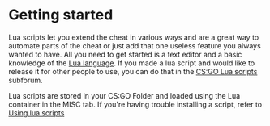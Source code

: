# Getting started

Lua scripts let you extend the cheat in various ways and are a great way to automate parts of the cheat or just add that one useless feature you always wanted to have. All you need to get started is a text editor and a basic knowledge of the [Lua language](https://learnxinyminutes.com/docs/lua/). If you made a lua script and would like to release it for other people to use, you can do that in the [CS:GO Lua scripts](https://gamesense.vip/forums/viewforum.php?id=23) subforum.

Lua scripts are stored in your CS:GO Folder and loaded using the Lua container in the MISC tab. If you're having trouble installing a script, refer to [Using lua scripts](docs/using-the-cheat/using_lua_scripts#common-problems)

